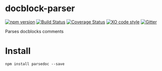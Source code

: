 # docblock-parser

[![npm version](https://badge.fury.io/js/docblock-parser.svg)](https://www.npmjs.com/package/parsedoc)
[![Build Status](https://travis-ci.org/glayzzle/docblock-parser.svg?branch=master)](https://travis-ci.org/glayzzle/docblock-parser)
[![Coverage Status](https://coveralls.io/repos/github/glayzzle/docblock-parser/badge.svg?branch=master)](https://coveralls.io/github/glayzzle/docblock-parser?branch=master)
[![XO code style](https://img.shields.io/badge/code_style-XO-5ed9c7.svg)](https://github.com/sindresorhus/xo)
[![Gitter](https://img.shields.io/badge/GITTER-join%20chat-green.svg)](https://gitter.im/glayzzle/Lobby)

Parses docblocks comments


# Install

```
npm install parsedoc --save
```
